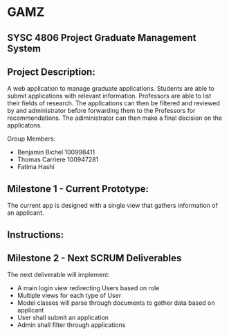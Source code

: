 # GAMZ

SYSC 4806 Project
Graduate Management System
---------------------

Project Description:
--------------------------------
A web application to manage graduate applications. Students are able to submit applications with relevant information. 
Professors are able to list their fields of research. The applications can then be filtered and reviewed by and administrator before 
forwarding them to the Professors for recommendations. The adiministrator can then make a final decision on the applicatons.

Group Members:

- Benjamin Bichel 100998411
- Thomas Carriere 100947281
- Fatima Hashi 


Milestone 1 - Current Prototype:
------------------------------

The current app is designed with a single view that gathers information of an applicant. 

Instructions:
------------------------------




Milestone 2 - Next SCRUM Deliverables
-----------------------------
The next deliverable will implement:
  - A main login view redirecting Users based on role 
  - Multiple views for each type of User
  - Model classes will parse through documents to gather data based on applicant
  - User shall submit an application
  - Admin shall filter through applications






